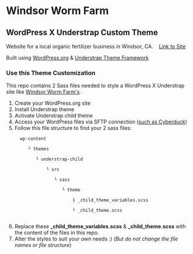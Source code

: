 # Windsor Worm Farm
## WordPress X Understrap Custom Theme

Website for a local organic fertilizer business in Windsor, CA.    [Link to Site](https://dev-windsor-worm-farm.pantheonsite.io/)

Built using [WordPress.org](wordpress.org) & [Understrap Theme Framework](https://understrap.com/) 

### Use this Theme Customization

This repo contains 2 Sass files needed to style a WordPress X Understrap site like [Windsor Worm Farm's](https://dev-windsor-worm-farm.pantheonsite.io/).

1. Create your WordPress.org site
2. Install Understrap theme
3. Activate Understrap child theme
4. Access your WordPress files via SFTP connection ([such as Cyberduck](https://cyberduck.io/))
5. Follow this file structure to find your 2 sass files:
    ````
      wp-content
      
         └ themes
         
            └ understrap-child
            
                └ src
                
                   └ sass
                   
                      └ theme
                      
                          ├ _child_theme_variables.scss
                          
                          └ _child_theme.scss
  
6. Replace these **_child_theme_variables.scss** & **_child_theme.scss** with the content of the files in this repo. 
7. Alter the styles to suit your own needs :) (*But do not change the file names or file structure*) 
